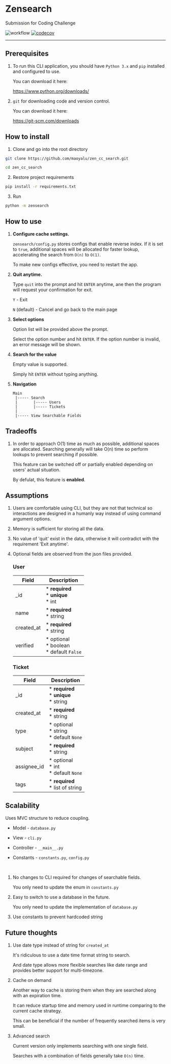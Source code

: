 # Zensearch

Submission for Coding Challenge

![workflow](https://github.com/maoyalu/zen_cc_search/actions/workflows/ci.yml/badge.svg)
[![codecov](https://codecov.io/gh/maoyalu/zen_cc_search/branch/master/graph/badge.svg?token=0NNV59BG3O)](https://codecov.io/gh/maoyalu/zen_cc_search)

---

## Prerequisites

1. To run this CLI application, you should have `Python 3.x` and `pip` installed and configured to use.

    You can download it here:

    https://www.python.org/downloads/

2. `git` for downloading code and version control.
    
    You can download it here:

    https://git-scm.com/downloads

## How to install

1. Clone and go into the root directory

```bash
git clone https://github.com/maoyalu/zen_cc_search.git

cd zen_cc_search
```

2. Restore project requirements

```bash
pip install -r requirements.txt
```

3. Run

```bash
python -m zensearch
```

## How to use

1. **Configure cache settings.**

    `zensearch/config.py` stores configs that enable reverse index. If it is set to `true`, additional spaces will be allocated for faster lookup, accelerating the search from `O(n)` to `O(1)`.

    To make new configs effective, you need to restart the app.

2. **Quit anytime.**

    Type `quit` into the prompt and hit `ENTER` anytime, ane then the program will request your confirmation for exit.

    `Y` - Exit

    `N` (default) - Cancel and go back to the main page

3. **Select options**

    Option list will be provided above the prompt.

    Select the option number and hit `ENTER`. If the option number is invalid, an error message will be shown.

4. **Search for the value**

    Empty value is supported.
    
    Simply hit `ENTER` without typing anything.

5. **Navigation**

    ```
    Main
     |----- Search
     |       |----- Users
     |       |----- Tickets
     |
     |----- View Searchable Fields

## Tradeoffs

1. In order to approach O(1) time as much as possible, additional spaces are allocated. Searching generally will take O(n) time so perform lookups to prevent searching if possible. 

    This feature can be switched off or partially enabled depending on users' actual situation.

    By defulat, this feature is **enabled**.

## Assumptions

1. Users are comfortable using CLI, but they are not that technical so interactions are designed in a humanly way instead of using command argument options.

2. Memory is sufficient for storing all the data.

3. No value of 'quit' exist in the data, otherwise it will contradict with the requirement 'Exit anytime'.

4. Optional fields are observed from the json files provided.

    ### User

    | Field | Description |
    |--|--|
    | _id | * **required**<br/>* **unique**<br/>* int |
    | name | * **required**<br/>* string |
    | created_at | * **required**<br/>* string |
    | verified | * optional<br/>* boolean<br/>* default `False`

    ### Ticket

    | Field | Description |
    |--|--|
    | _id | * **required**<br/>* **unique**<br/>* string |
    | created_at | * **required**<br/>* string |
    | type | * optional<br/>* string<br/>* default `None` |
    | subject | * **required**<br/>* string |
    | assignee_id | * optional<br/>* int<br/>* default `None` |
    | tags | * **required**<br/>* list of string |


## Scalability

Uses MVC structure to reduce coupling.

* Model - `database.py`
    
* View - `cli.py`

* Controller - `__main__.py`

* Constants - `constants.py`, `config.py`

<br/>

1. No changes to CLI required for changes of searchable fields.

    You only need to update the enum in `constants.py`

2. Easy to switch to use a database in the future.

    You only need to update the implementation of `database.py`

3. Use constants to prevent hardcoded string

## Future thoughts

1. Use date type instead of string for `created_at`

    It's ridiculous to use a date time format string to search.

    And date type allows more flexible searches like date range and provides better support for multi-timezone.

2. Cache on demand

    Another way to cache is storing them when they are searched along with an expiration time.

    It can reduce startup time and memory used in runtime comparing to the current cache strategy.

    This can be beneficial if the number of frequently searched items is very small.

3. Advanced search

    Current version only implements searching with one single field.

    Searches with a combination of fields generally take `O(n)` time. 


